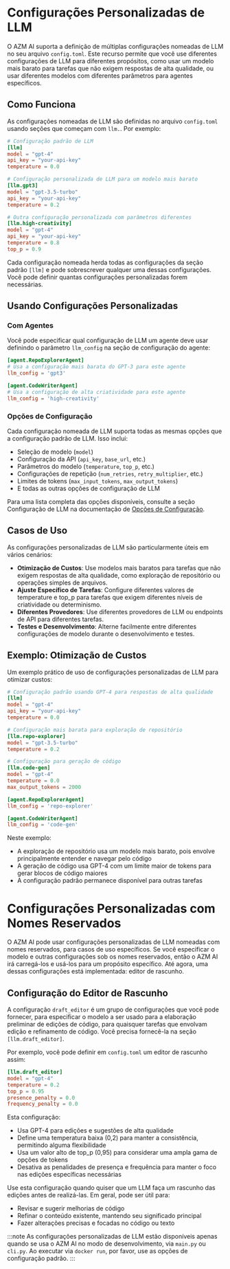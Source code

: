 # Configurações Personalizadas de LLM

O AZM AI suporta a definição de múltiplas configurações nomeadas de LLM no seu arquivo `config.toml`. Este recurso permite que você use diferentes configurações de LLM para diferentes propósitos, como usar um modelo mais barato para tarefas que não exigem respostas de alta qualidade, ou usar diferentes modelos com diferentes parâmetros para agentes específicos.

## Como Funciona

As configurações nomeadas de LLM são definidas no arquivo `config.toml` usando seções que começam com `llm.`. Por exemplo:

```toml
# Configuração padrão de LLM
[llm]
model = "gpt-4"
api_key = "your-api-key"
temperature = 0.0

# Configuração personalizada de LLM para um modelo mais barato
[llm.gpt3]
model = "gpt-3.5-turbo"
api_key = "your-api-key"
temperature = 0.2

# Outra configuração personalizada com parâmetros diferentes
[llm.high-creativity]
model = "gpt-4"
api_key = "your-api-key"
temperature = 0.8
top_p = 0.9
```

Cada configuração nomeada herda todas as configurações da seção padrão `[llm]` e pode sobrescrever qualquer uma dessas configurações. Você pode definir quantas configurações personalizadas forem necessárias.

## Usando Configurações Personalizadas

### Com Agentes

Você pode especificar qual configuração de LLM um agente deve usar definindo o parâmetro `llm_config` na seção de configuração do agente:

```toml
[agent.RepoExplorerAgent]
# Usa a configuração mais barata do GPT-3 para este agente
llm_config = 'gpt3'

[agent.CodeWriterAgent]
# Usa a configuração de alta criatividade para este agente
llm_config = 'high-creativity'
```

### Opções de Configuração

Cada configuração nomeada de LLM suporta todas as mesmas opções que a configuração padrão de LLM. Isso inclui:

- Seleção de modelo (`model`)
- Configuração da API (`api_key`, `base_url`, etc.)
- Parâmetros do modelo (`temperature`, `top_p`, etc.)
- Configurações de repetição (`num_retries`, `retry_multiplier`, etc.)
- Limites de tokens (`max_input_tokens`, `max_output_tokens`)
- E todas as outras opções de configuração de LLM

Para uma lista completa das opções disponíveis, consulte a seção Configuração de LLM na documentação de [Opções de Configuração](../configuration-options).

## Casos de Uso

As configurações personalizadas de LLM são particularmente úteis em vários cenários:

- **Otimização de Custos**: Use modelos mais baratos para tarefas que não exigem respostas de alta qualidade, como exploração de repositório ou operações simples de arquivos.
- **Ajuste Específico de Tarefas**: Configure diferentes valores de temperature e top_p para tarefas que exigem diferentes níveis de criatividade ou determinismo.
- **Diferentes Provedores**: Use diferentes provedores de LLM ou endpoints de API para diferentes tarefas.
- **Testes e Desenvolvimento**: Alterne facilmente entre diferentes configurações de modelo durante o desenvolvimento e testes.

## Exemplo: Otimização de Custos

Um exemplo prático de uso de configurações personalizadas de LLM para otimizar custos:

```toml
# Configuração padrão usando GPT-4 para respostas de alta qualidade
[llm]
model = "gpt-4"
api_key = "your-api-key"
temperature = 0.0

# Configuração mais barata para exploração de repositório
[llm.repo-explorer]
model = "gpt-3.5-turbo"
temperature = 0.2

# Configuração para geração de código
[llm.code-gen]
model = "gpt-4"
temperature = 0.0
max_output_tokens = 2000

[agent.RepoExplorerAgent]
llm_config = 'repo-explorer'

[agent.CodeWriterAgent]
llm_config = 'code-gen'
```

Neste exemplo:
- A exploração de repositório usa um modelo mais barato, pois envolve principalmente entender e navegar pelo código
- A geração de código usa GPT-4 com um limite maior de tokens para gerar blocos de código maiores
- A configuração padrão permanece disponível para outras tarefas

# Configurações Personalizadas com Nomes Reservados

O AZM AI pode usar configurações personalizadas de LLM nomeadas com nomes reservados, para casos de uso específicos. Se você especificar o modelo e outras configurações sob os nomes reservados, então o AZM AI irá carregá-los e usá-los para um propósito específico. Até agora, uma dessas configurações está implementada: editor de rascunho.

## Configuração do Editor de Rascunho

A configuração `draft_editor` é um grupo de configurações que você pode fornecer, para especificar o modelo a ser usado para a elaboração preliminar de edições de código, para quaisquer tarefas que envolvam edição e refinamento de código. Você precisa fornecê-la na seção `[llm.draft_editor]`.

Por exemplo, você pode definir em `config.toml` um editor de rascunho assim:

```toml
[llm.draft_editor]
model = "gpt-4"
temperature = 0.2
top_p = 0.95
presence_penalty = 0.0
frequency_penalty = 0.0
```

Esta configuração:
- Usa GPT-4 para edições e sugestões de alta qualidade
- Define uma temperatura baixa (0,2) para manter a consistência, permitindo alguma flexibilidade
- Usa um valor alto de top_p (0,95) para considerar uma ampla gama de opções de tokens
- Desativa as penalidades de presença e frequência para manter o foco nas edições específicas necessárias

Use esta configuração quando quiser que um LLM faça um rascunho das edições antes de realizá-las. Em geral, pode ser útil para:
- Revisar e sugerir melhorias de código
- Refinar o conteúdo existente, mantendo seu significado principal
- Fazer alterações precisas e focadas no código ou texto

:::note
As configurações personalizadas de LLM estão disponíveis apenas quando se usa o AZM AI no modo de desenvolvimento, via `main.py` ou `cli.py`. Ao executar via `docker run`, por favor, use as opções de configuração padrão.
:::
